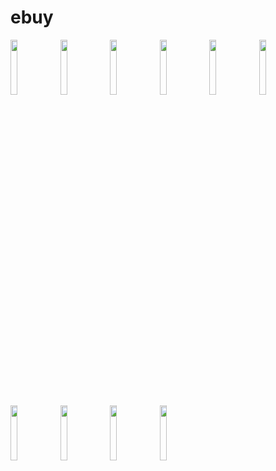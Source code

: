 # ebuy



<p align="left" width="100%">
    <img width="15%" src= "https://user-images.githubusercontent.com/98444809/155769663-02068cf8-01b6-462d-9218-9d12d67d5266.jpg">
    <img width="15%" src= "https://user-images.githubusercontent.com/98444809/155769674-09d542a0-2ed4-4194-af04-5d2968859077.jpg">
    <img width="15%" src= "https://user-images.githubusercontent.com/98444809/155769682-f0c75ea7-3448-4ab2-9523-42a2d1775fe9.jpg">
    <img width="15%" src= "https://user-images.githubusercontent.com/98444809/155769707-c64e0bbd-0012-49aa-a80e-c961529e5af9.jpg">
    <img width="15%" src= "https://user-images.githubusercontent.com/98444809/155769708-d8b28f06-19ad-40cc-9247-941a0bf56895.jpg">
    <img width="15%" src= "https://user-images.githubusercontent.com/98444809/155769720-6dc53c59-da2f-4416-a26b-c29990ace14f.jpg">
    <img width="15%" src= "https://user-images.githubusercontent.com/98444809/155769721-12a755b4-6715-4b11-8230-f45495a6770c.jpg">
    <img width="15%" src= "https://user-images.githubusercontent.com/98444809/155769742-3db6afdc-2e6a-45d1-b5bc-204de77e57d2.jpg">
    <img width="15%" src= "https://user-images.githubusercontent.com/98444809/155769898-eb6a1e93-379d-4c0a-ac38-0803f75bbff6.jpg">
    <img width="15%" src= "https://user-images.githubusercontent.com/98444809/155769761-cd3fc78e-50c3-47f7-ba44-c230e6df731f.jpg">
</p>
